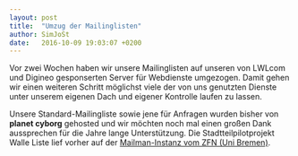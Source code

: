 ```yaml
---
layout: post
title:  "Umzug der Mailinglisten"
author: SimJoSt
date:   2016-10-09 19:03:07 +0200
---
```

Vor zwei Wochen haben wir unsere Mailinglisten auf unseren von LWLcom und Digineo gesponserten Server für Webdienste umgezogen. Damit gehen wir einen weiteren Schritt möglichst viele der von uns genutzten Dienste unter unserem eigenen Dach und eigener Kontrolle laufen zu lassen.

Unsere Standard-Mailingliste sowie jene für Anfragen wurden bisher von **planet cyborg** gehosted und wir möchten noch mal einen großen Dank aussprechen für die Jahre lange Unterstützung.
Die Stadtteilpilotprojekt Walle Liste lief vorher auf der [Mailman-Instanz vom ZFN (Uni Bremen)].

[Mailman-Instanz vom ZfN (Uni Bremen)]: https://mailman.zfn.uni-bremen.de
